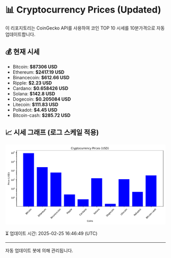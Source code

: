 
# 📊 Cryptocurrency Prices (Updated)

이 리포지토리는 CoinGecko API를 사용하여 코인 TOP 10 시세를 10분가격으로 자동 업데이트합니다.

## 💰 현재 시세
- Bitcoin: **$87306 USD**
- Ethereum: **$2417.19 USD**
- Binancecoin: **$612.66 USD**
- Ripple: **$2.23 USD**
- Cardano: **$0.658426 USD**
- Solana: **$142.8 USD**
- Dogecoin: **$0.205084 USD**
- Litecoin: **$111.83 USD**
- Polkadot: **$4.45 USD**
- Bitcoin-cash: **$285.72 USD**

## 📈 시세 그래프 (로그 스케일 적용)
![Crypto Prices](crypto_prices.png)

⏳ 업데이트 시간: 2025-02-25 16:46:49 (UTC)

---
자동 업데이트 봇에 의해 관리됩니다.

